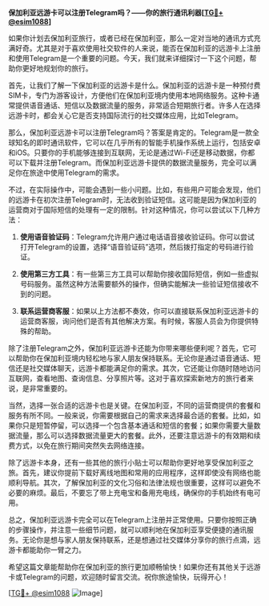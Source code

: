 **保加利亚远游卡可以注册Telegram吗？——你的旅行通讯利器[[TG💪+ @esim1088](https://t.me/s/esim1088)]**

如果你计划去保加利亚旅行，或者已经在保加利亚，那么一定对当地的通讯方式充满好奇。尤其是对于喜欢使用社交软件的人来说，能否在保加利亚的远游卡上注册和使用Telegram是一个重要的问题。今天，我们就来详细探讨一下这个问题，帮助你更好地规划你的旅行。

首先，让我们了解一下保加利亚的远游卡是什么。保加利亚的远游卡是一种预付费SIM卡，专门为游客设计，方便他们在保加利亚境内使用本地网络服务。这种卡通常提供语音通话、短信以及数据流量的服务，非常适合短期旅行者。许多人在选择远游卡时，都会关心它是否支持国际流行的社交媒体应用，比如Telegram。

那么，保加利亚远游卡可以注册Telegram吗？答案是肯定的。Telegram是一款全球知名的即时通讯软件，它可以在几乎所有的智能手机操作系统上运行，包括安卓和iOS。只要你的手机能够连接到互联网，无论是通过Wi-Fi还是移动数据，你都可以下载并注册Telegram。而保加利亚远游卡提供的数据流量服务，完全可以满足你在旅途中使用Telegram的需求。

不过，在实际操作中，可能会遇到一些小问题。比如，有些用户可能会发现，他们的远游卡在初次注册Telegram时，无法收到验证短信。这可能是因为保加利亚的运营商对于国际短信的处理有一定的限制。针对这种情况，你可以尝试以下几种方法：

1. **使用语音验证码**：Telegram允许用户通过电话语音接收验证码。你可以尝试打开Telegram的设置，选择“语音验证码”选项，然后拨打指定的号码进行验证。
   
2. **使用第三方工具**：有一些第三方工具可以帮助你接收国际短信，例如一些虚拟号码服务。虽然这种方法需要额外的操作，但确实能解决一些验证短信接收不到的问题。

3. **联系运营商客服**：如果以上方法都不奏效，你可以直接联系保加利亚远游卡的运营商客服，询问他们是否有其他解决方案。有时候，客服人员会为你提供特殊的帮助。

除了注册Telegram之外，保加利亚远游卡还能为你带来哪些便利呢？首先，它可以帮助你在保加利亚境内轻松地与家人朋友保持联系。无论你是通过语音通话、短信还是社交媒体聊天，远游卡都能满足你的需求。其次，它还能让你随时随地访问互联网，查看地图、查询信息、分享照片等。这对于喜欢探索新地方的旅行者来说，是非常重要的。

当然，选择一张合适的远游卡也是关键。在保加利亚，不同的运营商提供的套餐和服务有所不同。一般来说，你需要根据自己的需求来选择最合适的套餐。比如，如果你只是短暂停留，可以选择一个包含基本通话和短信的套餐；如果你需要大量数据流量，那么可以选择数据流量更大的套餐。此外，还要注意远游卡的有效期和续费方式，以免在旅行期间突然失去网络连接。

除了远游卡本身，还有一些其他的旅行小贴士可以帮助你更好地享受保加利亚之旅。首先，建议你提前下载好离线地图和常用的应用程序，这样即使没有网络也能顺利导航。其次，了解保加利亚的文化习俗和法律法规也很重要，这样可以避免不必要的麻烦。最后，不要忘了带上充电宝和备用充电线，确保你的手机始终有电可用。

总之，保加利亚远游卡完全可以在Telegram上注册并正常使用。只要你按照正确的步骤操作，并注意一些细节问题，就可以顺利地在保加利亚享受便捷的通讯服务。无论你是想与家人朋友保持联系，还是想通过社交媒体分享你的旅行点滴，远游卡都能助你一臂之力。

希望这篇文章能帮助你在保加利亚的旅行更加顺畅愉快！如果你还有其他关于远游卡或Telegram的问题，欢迎随时留言交流。祝你旅途愉快，玩得开心！

[[TG💪+ @esim1088](https://t.me/s/esim1088) ![Image](https://i.postimg.cc/4NQfJmqS/Snipaste-2025-05-13-00-14-12.png)]